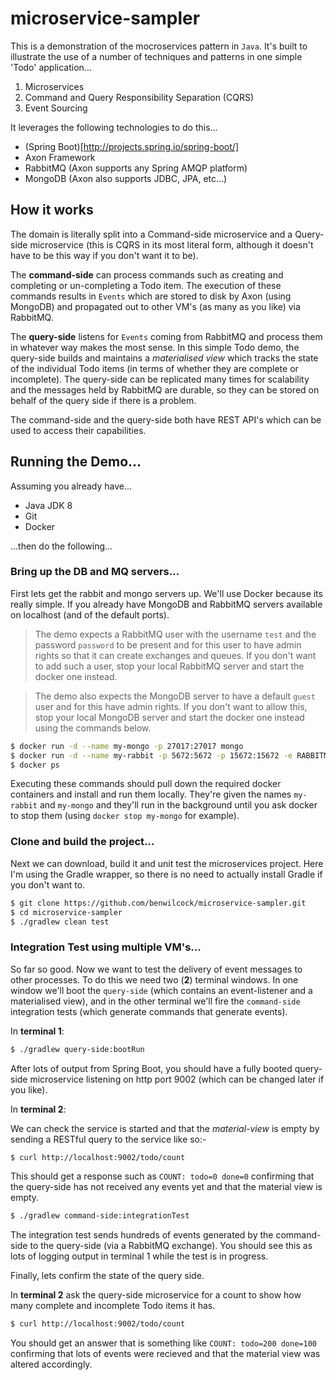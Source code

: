 # microservice-sampler

This is a demonstration of the mocroservices pattern in `Java`. It's built to illustrate the use of a number of techniques and patterns in one simple 'Todo' application...

1. Microservices 
2. Command and Query Responsibility Separation (CQRS)
3. Event Sourcing

It leverages the following technologies to do this...

- (Spring Boot)[http://projects.spring.io/spring-boot/]
- Axon Framework
- RabbitMQ (Axon supports any Spring AMQP platform)
- MongoDB (Axon also supports JDBC, JPA, etc...)

## How it works

The domain is literally split into a Command-side microservice and a Query-side microservice (this is CQRS in its most literal form, although it doesn't have to be this way if you don't want it to be).

The **command-side** can process commands such as creating and completing or un-completing a Todo item. The execution of these commands results in `Events` which are stored to disk by Axon (using MongoDB) and propagated out to other VM's (as many as you like) via RabbitMQ.

The **query-side** listens for `Events` coming from RabbitMQ and process them in whatever way makes the most sense. In this simple Todo demo, the query-side builds and maintains a *materialised view* which tracks the state of the individual Todo items (in terms of whether they are complete or incomplete). The query-side can be replicated many times for scalability and the messages held by RabbitMQ are durable, so they can be stored on behalf of the query side if there is a problem.

The command-side and the query-side both have REST API's which can be used to access their capabilities.

## Running the Demo...

Assuming you already have...

- Java JDK 8
- Git
- Docker

...then do the following...

### Bring up the DB and MQ servers...

First lets get the rabbit and mongo servers up. We'll use Docker because its really simple. If you already have MongoDB and RabbitMQ servers available on localhost (and of the default ports).

> The demo expects a RabbitMQ user with the username `test` and the password `password` to be present and for this user to have admin rights so that it can create exchanges and queues. If you don't want to add such a user, stop your local RabbitMQ server and start the docker one instead.

> The demo also expects the MongoDB server to have a default `guest` user and for this have admin rights. If you don't want to allow this, stop your local MongoDB server and start the docker one instead using the commands below.

```bash
$ docker run -d --name my-mongo -p 27017:27017 mongo
$ docker run -d --name my-rabbit -p 5672:5672 -p 15672:15672 -e RABBITMQ_DEFAULT_USER=test -e RABBITMQ_DEFAULT_PASS=password -e RABBITMQ_NODENAME=my-rabbit rabbitmq:3-management
$ docker ps
```

Executing these commands should pull down the required docker containers and install and run them locally. They're given the names `my-rabbit` and `my-mongo` and they'll run in the background until you ask docker to stop them (using `docker stop my-mongo` for example).

### Clone and build the project...

Next we can download, build it and unit test the microservices project. Here I'm using the Gradle wrapper, so there is no need to actually install Gradle if you don't want to.

```bash
$ git clone https://github.com/benwilcock/microservice-sampler.git
$ cd microservice-sampler
$ ./gradlew clean test
```

### Integration Test using multiple VM's...

So far so good. Now we want to test the delivery of event messages to other processes. To do this we need two (**2**) terminal windows. In one window we'll boot the `query-side` (which contains an event-listener and a materialised view), and in the other terminal we'll fire the `command-side` integration tests (which generate commands that generate events).

In **terminal 1**:
```bash
$ ./gradlew query-side:bootRun
```
After lots of output from Spring Boot, you should have a fully booted query-side microservice listening on http port 9002 (which can be changed later if you like).

In **terminal 2**:

We can check the service is started and that the *material-view* is empty by sending a RESTful query to the service like so:-

```bash
$ curl http://localhost:9002/todo/count
```

This should get a response such as `COUNT: todo=0 done=0` confirming that the query-side has not received any events yet and that the material view is empty.

```bash
$ ./gradlew command-side:integrationTest
```
The integration test sends hundreds of events generated by the command-side to the query-side (via a RabbitMQ exchange). You should see this as lots of logging output in terminal 1 while the test is in progress.

Finally, lets confirm the state of the query side.

In **terminal 2** ask the query-side microservice for a count to show how many complete and incomplete Todo items it has.

```bash
$ curl http://localhost:9002/todo/count
```
You should get an answer that is something like `COUNT: todo=200 done=100` confirming that lots of events were recieved and that the material view was altered accordingly.

